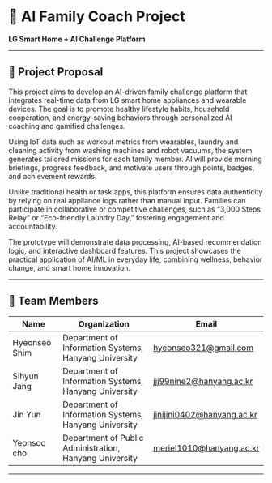 # 🧠 AI Family Coach Project  
**LG Smart Home + AI Challenge Platform**

---

## 📌 Project Proposal

This project aims to develop an AI-driven family challenge platform that integrates real-time data from LG smart home appliances and wearable devices. The goal is to promote healthy lifestyle habits, household cooperation, and energy-saving behaviors through personalized AI coaching and gamified challenges.

Using IoT data such as workout metrics from wearables, laundry and cleaning activity from washing machines and robot vacuums, the system generates tailored missions for each family member. AI will provide morning briefings, progress feedback, and motivate users through points, badges, and achievement rewards.

Unlike traditional health or task apps, this platform ensures data authenticity by relying on real appliance logs rather than manual input. Families can participate in collaborative or competitive challenges, such as “3,000 Steps Relay” or “Eco-friendly Laundry Day,” fostering engagement and accountability.

The prototype will demonstrate data processing, AI-based recommendation logic, and interactive dashboard features. This project showcases the practical application of AI/ML in everyday life, combining wellness, behavior change, and smart home innovation.

---

## 👥 Team Members
| Name | Organization | Email |
|------|-------------|--------|
| Hyeonseo Shim | Department of Information Systems, Hanyang University | hyeonseo321@gmail.com |
| Sihyun Jang | Department of Information Systems, Hanyang University | jjj99nine2@hanyang.ac.kr |
| Jin Yun | Department of Information Systems, Hanyang University | jinijini0402@hanyang.ac.kr |
| Yeonsoo cho | Department of Public Administration, Hanyang University | meriel1010@hanyang.ac.kr |

---


